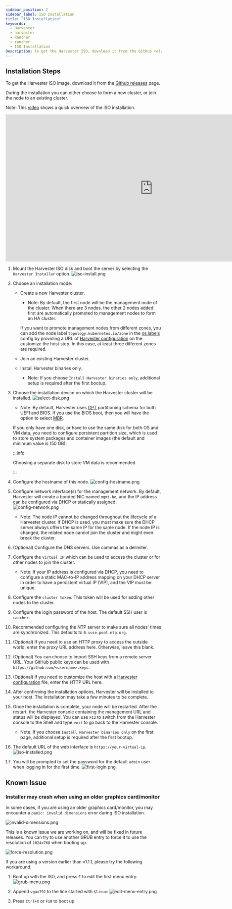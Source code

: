 ```yaml
---
sidebar_position: 2
sidebar_label: ISO Installation
title: "ISO Installation"
keywords:
  - Harvester
  - harvester
  - Rancher
  - rancher
  - ISO Installation
Description: To get the Harvester ISO, download it from the Github releases. During the installation you can either choose to form a new cluster, or join the node to an existing cluster.
---
```


<head>
  <link rel="canonical" href="https://docs.harvesterhci.io/v1.1/install/iso-install"/>
</head>

## Installation Steps
To get the Harvester ISO image, download it from the [Github releases](https://github.com/harvester/harvester/releases) page.

During the installation you can either choose to form a new cluster, or join the node to an existing cluster.

Note: This [video](https://youtu.be/X0VIGZ_lExQ) shows a quick overview of the ISO installation.

<div class="text-center">
<iframe width="950" height="475" src="https://www.youtube.com/embed/X0VIGZ_lExQ" title="YouTube video player" frameborder="0" allow="accelerometer; autoplay; clipboard-write; encrypted-media; gyroscope; picture-in-picture" allowfullscreen></iframe>
</div>

1. Mount the Harvester ISO disk and boot the server by selecting the `Harvester Installer` option.
   ![iso-install.png](/img/v1.2/install/iso-install.png)

1. Choose an installation mode: 
   - Create a new Harvester cluster.
      - Note: By default, the first node will be the management node of the cluster. When there are 3 nodes, the other 2 nodes added first are automatically promoted to management nodes to form an HA cluster.

      If you want to promote management nodes from different zones, you can add the node label `topology.kubernetes.io/zone` in the [os.labels](./harvester-configuration.md#oslabels) config by providing a URL of [Harvester configuration](./harvester-configuration.md) on the customize the host step. In this case, at least three different zones are required.

   - Join an existing Harvester cluster.

   - Install Harvester binaries only.
      - Note: If you choose `Install Harvester binaries only`, additional setup is required after the first bootup.      

1. Choose the installation device on which the Harvester cluster will be installed.
   ![select-disk.png](/img/v1.2/install/select-disk.png)
      - Note: By default, Harvester uses [GPT](https://en.wikipedia.org/wiki/GUID_Partition_Table) partitioning schema for both UEFI and BIOS. If you use the BIOS boot, then you will have the option to select [MBR](https://en.wikipedia.org/wiki/Master_boot_record).

      If you only have one disk, or have to use the same disk for both OS and VM data, you need to configure persistent partition size, which is used to store system packages and container images (the default and minimum value is 150 GB).
   
   :::info

   Choosing a separate disk to store VM data is recommended.

   :::

1. Configure the hostname of this node.
   ![config-hostname.png](/img/v1.2/install/config-hostname.png)

1. Configure network interface(s) for the management network. By default, Harvester will create a bonded NIC named `mgmt-bo`, and the IP address can be configured via DHCP or statically assigned.
   ![config-network.png](/img/v1.2/install/config-network.png)
      - Note: The node IP cannot be changed throughout the lifecycle of a Harvester cluster. If DHCP is used, you must make sure the DHCP server always offers the same IP for the same node. If the node IP is changed, the related node cannot join the cluster and might even break the cluster.

1. (Optional) Configure the DNS servers. Use commas as a delimiter.

1. Configure the `Virtual IP` which can be used to access the cluster or for other nodes to join the cluster.
   - Note: If your IP address is configured via DHCP, you need to configure a static MAC-to-IP address mapping on your DHCP server in order to have a persistent virtual IP (VIP), and the VIP must be unique.

1. Configure the `cluster token`. This token will be used for adding other nodes to the cluster.

1. Configure the login password of the host. The default SSH user is `rancher`.

1. Recommended configuring the NTP server to make sure all nodes' times are synchronized. This defaults to `0.suse.pool.ntp.org`.

1. (Optional) If you need to use an HTTP proxy to access the outside world, enter the proxy URL address here. Otherwise, leave this blank.

1. (Optional) You can choose to import SSH keys from a remote server URL. Your GitHub public keys can be used with `https://github.com/<username>.keys`.

1. (Optional) If you need to customize the host with a [Harvester configuration](./harvester-configuration.md) file, enter the HTTP URL here.

1. After confirming the installation options, Harvester will be installed to your host. The installation may take a few minutes to be complete.

1. Once the installation is complete, your node will be restarted. After the restart, the Harvester console containing the management URL and status will be displayed. You can use `F12` to switch from the Harvester console to the Shell and type `exit` to go back to the Harvester console.
   - Note: If you choose `Install Harvester binaries only` on the first page, additional setup is required after the first bootup.

1. The default URL of the web interface is `https://your-virtual-ip`.
   ![iso-installed.png](/img/v1.2/install/iso-installed.png)

1. You will be prompted to set the password for the default `admin` user when logging in for the first time.
   ![first-login.png](/img/v1.2/install/first-time-login.png)


<!-- :::note
In some cases, if you are using an older VGA connector, you may encounter an `panic: invalid dimensions` error with ISO installation. See issue [#2937](https://github.com/harvester/harvester/issues/2937#issuecomment-1278545927) for a workaround.
::: -->

## Known Issue

### Installer may crash when using an older graphics card/monitor

In some cases, if you are using an older graphics card/monitor, you may encounter a `panic: invalid dimensions` error during ISO installation.

![invalid-dimensions.png](/img/v1.2/install/invalid-dimensions.png)

This is a known issue we are working on, and will be fixed in future releases. You can try to use another GRUB entry to force it to use the resolution of `1024x768` when booting up.

![force-resolution.png](/img/v1.2/install/force-resolution.png)

If you are using a version earlier than v1.1.1, please try the following workaround:

1. Boot up with the ISO, and press `E` to edit the first menu entry:
   ![grub-menu.png](/img/v1.2/install/grub-menu.png)

2. Append `vga=792` to the line started with `$linux`:
   ![edit-menu-entry.png](/img/v1.2/install/edit-menu-entry.png)

3. Press `Ctrl+X` or `F10` to boot up.